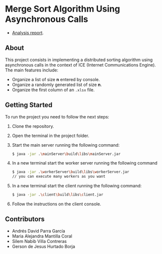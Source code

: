 # Merge Sort Algorithm Using Asynchronous Calls

- [Analysis report](https://github.com/alejandramantillac/merge-sort-ICE/blob/master/docs/report.md).

## About

This project consists in implementing a distributed sorting algorithm using asynchronous calls in the context of ICE (Internet Communications Engine). The main features include:

- Organize a list of size **n** entered by console.
- Organize a randomly generated list of size **n**.
- Organize the first column of an `.xlsx` file.

## Getting Started

To run the project you need to follow the next steps:

1. Clone the repository.
2. Open the terminal in the project folder.
3. Start the main server running the following command:

   ```bash
   $ java -jar .\mainServer\build\libs\mainServer.jar
   ```
4. In a new terminal start the worker server running the following command

   ```bash
   $ java -jar .\workerServer\build\libs\workerServer.jar
   // you can execute many workers as you want
   ```
5. In a new terminal start the client running the following command:

   ```bash
   $ java -jar .\client\build\libs\client.jar 
   ```
6. Follow the instructions on the client console.

## Contributors

- Andrés David Parra García
- Maria Alejandra Mantilla Coral
- Silem Nabib Villa Contreras
- Gerson de Jesus Hurtado Borja
